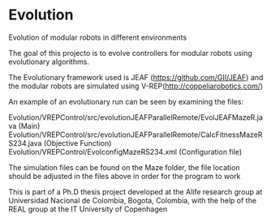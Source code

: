 # Evolution
Evolution of modular robots in different environments

The goal of this projecto is to evolve controllers for modular robots using evolutionary algorithms.

The Evolutionary framework used is JEAF (https://github.com/GII/JEAF) and the modular robots are simulated using V-REP(http://coppeliarobotics.com/)

An example of an evolutionary run can be seen by examining the files:

Evolution/VREPControl/src/evolutionJEAFParallelRemote/EvolJEAFMazeR.java    (Main)
Evolution/VREPControl/src/evolutionJEAFParallelRemote/CalcFitnessMazeRS234.java  (Objective Function)
Evolution/VREPControl/EvolconfigMazeRS234.xml (Configuration file)

The simulation files can be found on the Maze folder, the file location should be adjusted in the files above in order for the program to work

This is part of a Ph.D thesis project developed at the Alife research group at Universidad Nacional de Colombia, Bogota, Colombia, with the help of the REAL group at the IT University of Copenhagen
